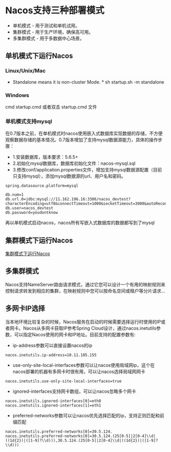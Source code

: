 # Nacos支持三种部署模式

* 单机模式 - 用于测试和单机试用。
* 集群模式 - 用于生产环境，确保高可用。
* 多集群模式 - 用于多数据中心场景。


## 单机模式下运行Nacos
### Linux/Unix/Mac
* Standalone means it is non-cluster Mode. * 
sh startup.sh -m standalone

### Windows

cmd startup.cmd 
或者双击 startup.cmd 文件

### 单机模式支持mysql
在0.7版本之前，在单机模式时nacos使用嵌入式数据库实现数据的存储，不方便观察数据存储的基本情况。0.7版本增加了支持mysql数据源能力，具体的操作步骤：

- 1.安装数据库，版本要求：5.6.5+
- 2.初始化mysql数据库，数据库初始化文件：nacos-mysql.sql
- 3.修改conf/application.properties文件，增加支持mysql数据源配置（目前只支持mysql），添加mysql数据源的url、用户名和密码。

```
spring.datasource.platform=mysql

db.num=1
db.url.0=jdbc:mysql://11.162.196.16:3306/nacos_devtest?characterEncoding=utf8&connectTimeout=1000&socketTimeout=3000&autoReconnect=true
db.user=nacos_devtest
db.password=youdontknow
```

再以单机模式启动nacos，nacos所有写嵌入式数据库的数据都写到了mysql

## 集群模式下运行Nacos
[集群模式下运行Nacos](https://nacos.io/zh-cn/docs/cluster-mode-quick-start.html)

## 多集群模式

Nacos支持NameServer路由请求模式，通过它您可以设计一个有用的映射规则来控制请求转发到相应的集群，在映射规则中您可以按命名空间或租户等分片请求...

## 多网卡IP选择

当本地环境比较复杂的时候，Nacos服务在启动的时候需要选择运行时使用的IP或者网卡。Nacos从多网卡获取IP参考Spring Cloud设计，通过nacos.inetutils参数，可以指定Nacos使用的网卡和IP地址。目前支持的配置参数有:

- ip-address参数可以直接设置nacos的ip

```
nacos.inetutils.ip-address=10.11.105.155
```

- use-only-site-local-interfaces参数可以让nacos使用局域网ip，这个在nacos部署的机器有多网卡时很有用，可以让nacos选择局域网网卡

```
nacos.inetutils.use-only-site-local-interfaces=true
```

- ignored-interfaces支持网卡数组，可以让nacos忽略多个网卡

```
nacos.inetutils.ignored-interfaces[0]=eth0
nacos.inetutils.ignored-interfaces[1]=eth1
```

- preferred-networks参数可以让nacos优先选择匹配的ip，支持正则匹配和前缀匹配

```
nacos.inetutils.preferred-networks[0]=30.5.124.
nacos.inetutils.preferred-networks[0]=30.5.124.(25[0-5]|2[0-4]\\d|((1d{2})|([1-9]?\\d))),30.5.124.(25[0-5]|2[0-4]\\d|((1d{2})|([1-9]?\\d)))
```

